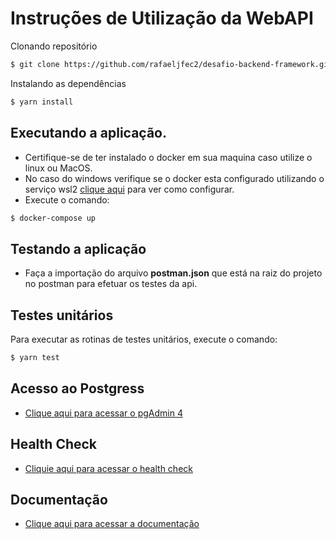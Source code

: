 # Instruções de Utilização da WebAPI

Clonando repositório

```bash
$ git clone https://github.com/rafaeljfec2/desafio-backend-framework.git
```

Instalando as dependências

```bash
$ yarn install
```

## Executando a aplicação.

- Certifique-se de ter instalado o docker em sua maquina caso utilize o linux ou MacOS.
- No caso do windows verifique se o docker esta configurado utilizando o serviço wsl2 [clique aqui](https://github.com/codeedu/wsl2-docker-quickstart) para ver como configurar.
- Execute o comando:

```bash
$ docker-compose up
```

## Testando a aplicação

- Faça a importação do arquivo **postman.json** que está na raiz do projeto no postman para efetuar os testes da api.

## Testes unitários

Para executar as rotinas de testes unitários, execute o comando:

```bash
$ yarn test
```

## Acesso ao Postgress

- [Clique aqui para acessar o pgAdmin 4](http://localhost:8000/login?next=%2F)

## Health Check

- [Cliquie aqui para acessar o health check](http://localhost:3333/api/v1/healthcheck)

## Documentação

- [Clique aqui para acessar a documentação](http://localhost:3333/api-docs)
